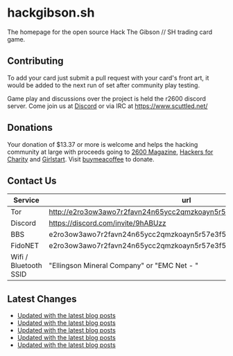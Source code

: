 # hackgibson.sh
The homepage for the open source Hack The Gibson // SH trading card game.


## Contributing

To add your card just submit a pull request with your card's front art, it would be added to the next run of set after community play testing.

Game play and discussions over the project is held the r2600 discord server. Come join us at [Discord](https://discord.com/invite/9hABUzz) or via IRC at https://www.scuttled.net/


## Donations

Your donation of $13.37 or more is welcome and helps the hacking community at large with proceeds going to [2600 Magazine](https://2600.com/), [Hackers for Charity](https://hackersforcharity.org) and [Girlstart](https://girlstart.org).  Visit [buymeacoffee](https://www.buymeacoffee.com/hackgibson.sh) to donate.


## Contact Us

Service | url
-|-
Tor | http://e2ro3ow3awo7r2favn24n65ycc2qmzkoayn5r57e3f56nvjwdcgg32ad.onion
Discord | https://discord.com/invite/9hABUzz
BBS | e2ro3ow3awo7r2favn24n65ycc2qmzkoayn5r57e3f56nvjwdcgg32ad.onion:23
FidoNET | e2ro3ow3awo7r2favn24n65ycc2qmzkoayn5r57e3f56nvjwdcgg32ad.onion:24554
Wifi / Bluetooth SSID | "Ellingson Mineral Company" or "EMC Net - <fidonet address>"

## Latest Changes
<!-- BLOG-POST-LIST:START -->
- [Updated with the latest blog posts](https://github.com/DFW2600/hackgibson.sh/commit/510a1aabf4cfae6a314edfb122cb0058a212705b)
- [Updated with the latest blog posts](https://github.com/DFW2600/hackgibson.sh/commit/2dc238ae46857d557b7ef28bfaf1a753c98db7d0)
- [Updated with the latest blog posts](https://github.com/DFW2600/hackgibson.sh/commit/f30d7dbb00b52602d1c5c23b13bea7ffa326f1f7)
- [Updated with the latest blog posts](https://github.com/DFW2600/hackgibson.sh/commit/e217dcc407ae87f74a5cdd5042f67fa2e590ebec)
- [Updated with the latest blog posts](https://github.com/DFW2600/hackgibson.sh/commit/4adab488fbb7f8705e9ed759f040b1d363c6fa0a)
<!-- BLOG-POST-LIST:END -->
